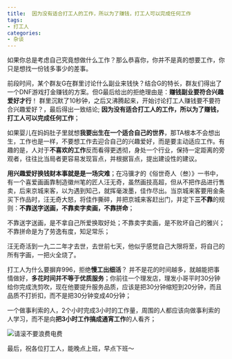 ```yaml
---
title:  因为没有适合打工人的工作，所以为了赚钱，打工人可以完成任何工作
tags:
- 打工人
categories:
- 杂谈
---
```




如果你总是考虑自己究竟想做什么工作？那么恭喜你，你并不是真的想要工作，你只是想找一份钱多事少的差事。


前段时间，某个群友G在群里讨论什么副业来钱快？结合G的特长，群友们得出了一个DNF游戏打金赚钱的方案。但G最后给出的拒绝理由是：**赚钱副业要符合兴趣爱好才行**！ 群里沉默了10秒钟，之后又沸腾起来，开始讨论打工人赚钱要不要符合兴趣爱好？，最后得出一致结论; **因为没有适合打工人的工作，所以为了赚钱，打工人可以完成任何工作**；


如果婴儿在妈妈肚子里就想**我要出生在一个适合自己的世界**，那TA根本不会想出生，工作也是一样，不要想工作去迎合自己的兴趣爱好，而是要主动适应工作。有趣的是，人对于**不喜欢的工作**反而看得更透彻，身处一个行业，保持一定距离的旁观者，往往比当局者更容易发现盲点，并根据盲点，提出建设性的建议。


**用兴趣爱好换钱财本事就是是一场灾难**；在冯骥才的《俗世奇人（叁）》一书中，有一个喜爱画画靠制造徽州笔的匠人汪无奇，虽然画技高超，但从不把作品进行售卖，后来京城来客，以为遇到知己，就挥毫泼墨，佳作尽出。当京城来客要用金条买下作品时，汪无奇大怒，将佳作撕碎，并把京城来客赶出门，并定下**三不靠**的规则：**不靠送字送画，不靠卖字卖画，不靠拼命**；

不靠送字送画，是不拿自己所爱换取好处；不靠卖字卖画，是不败坏自己的雅兴；不靠拼命是为了劳逸有度，知足常乐；

汪无奇活到一九二二年才去世，去世前七天，他似乎感觉自己大限将至，将自己的所有字画，一把火全烧了。


打工人为什么要摒弃996，拒绝**慢工出细活**？ 并不是花的时间越多，就越能把事情做好，**多花时间并不等于优质服务**；你前往一个理发店，理发小哥平时30分钟给你完成洗剪吹，现在他要提升服务品质，应该是把30分钟缩短到20分钟，而且品质不打折扣，而不是把30分钟变成40分钟；

一个做事利索的人，2个小时完成3小时的工作量，周围的人都应该向做事利索的人学习，而不是向**把3小时工作搞成通宵工作**的人看齐；

![请滚不要浪费电费](https://v2fy.com/asset/0i/jikemiji/jikemiji-md/2020-10-31-duzhe.assets/请滚不要浪费电费.png)



最后，祝各位打工人，能晚点上班，早点下班～

